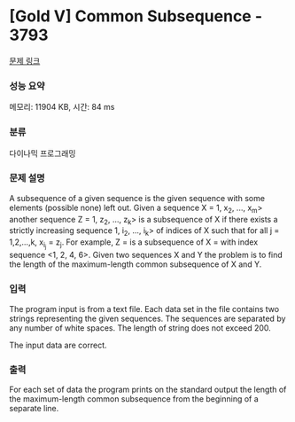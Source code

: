 # [Gold V] Common Subsequence - 3793 

[문제 링크](https://www.acmicpc.net/problem/3793) 

### 성능 요약

메모리: 11904 KB, 시간: 84 ms

### 분류

다이나믹 프로그래밍

### 문제 설명

<p>A subsequence of a given sequence is the given sequence with some elements (possible none) left out. Given a sequence X = <x<sub>1</sub>, x<sub>2</sub>, ..., x<sub>m</sub>> another sequence Z = <z<sub>1</sub>, z<sub>2</sub>, ..., z<sub>k</sub>> is a subsequence of X if there exists a strictly increasing sequence <i<sub>1</sub>, i<sub>2</sub>, ..., i<sub>k</sub>> of indices of X such that for all j = 1,2,...,k, x<sub>i<sub>j</sub></sub> = z<sub>j</sub>. For example, Z = <a, b, f, c> is a subsequence of X = <a, b, c, f, b, c> with index sequence <1, 2, 4, 6>. Given two sequences X and Y the problem is to find the length of the maximum-length common subsequence of X and Y.</p>

### 입력 

 <p>The program input is from a text file. Each data set in the file contains two strings representing the given sequences. The sequences are separated by any number of white spaces. The length of string does not exceed 200.</p>

<p>The input data are correct.</p>

### 출력 

 <p>For each set of data the program prints on the standard output the length of the maximum-length common subsequence from the beginning of a separate line.</p>

